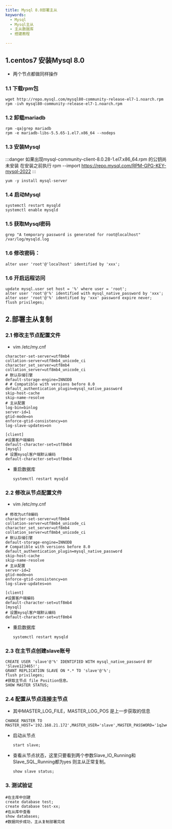 ```yaml
---
title: Mysql 8.0部署主从
keywords:
  - Mysql
  - Mysql主从
  - 主从数据库
  - 搭建教程

---
```




## 1.centos7 安装Mysql 8.0

* 两个节点都做同样操作

### 1.1 下载rpm包

```shell
wget http://repo.mysql.com/mysql80-community-release-el7-1.noarch.rpm
rpm -ivh mysql80-community-release-el7-1.noarch.rpm
```

### 1.2 卸载mariadb

```shell
rpm -qa|grep mariadb
rpm -e mariadb-libs-5.5.65-1.el7.x86_64 --nodeps
```

### 1.3 安装Mysql

:::danger
如果出现mysql-community-client-8.0.28-1.el7.x86_64.rpm 的公钥尚未安装
在安装之前执行 rpm --import https://repo.mysql.com/RPM-GPG-KEY-mysql-2022
:::

```shell
yum -y install mysql-server
```

### 1.4 启动Mysql

```shell
systemctl restart mysqld
systemctl enable mysqld
```

### 1.5 获取Mysql密码

```shell
grep "A temporary password is generated for root@localhost" /var/log/mysqld.log
```

### 1.6 修改密码：

```shell
alter user 'root'@'localhost' identified by 'xxx';
```

### 1.6 开启远程访问

```shell
update mysql.user set host = '%' where user = 'root';
alter user 'root'@'%' identified with mysql_native_password by 'xxx';
alter user 'root'@'%' identified by 'xxx' password expire never;
flush privileges;
```

## 2.部署主从复制

### 2.1 修改主节点配置文件

* vim /etc/my.cnf


```shell
character-set-server=utf8mb4
collation-server=utf8mb4_unicode_ci
character_set_server=utf8mb4
collation_server=utf8mb4_unicode_ci
# 默认存储引擎
default-storage-engine=INNODB
# # Compatible with versions before 8.0
default_authentication_plugin=mysql_native_password
skip-host-cache
skip-name-resolve
# 主从配置
log-bin=binlog
server-id=1
gtid-mode=on
enforce-gtid-consistency=on
log-slave-updates=on

[client]
#设置客户端编码
default-character-set=utf8mb4
[mysql]
# 设置mysql客户端默认编码
default-character-set=utf8mb4
```

* 重启数据库

  ```shell
  systemctl restart mysqld
  ```

### 2.2 修改从节点配置文件

* vim /etc/my.cnf

```shell
# 修改为utf8编码
character-set-server=utf8mb4
collation-server=utf8mb4_unicode_ci
character_set_server=utf8mb4
collation_server=utf8mb4_unicode_ci
# 默认存储引擎
default-storage-engine=INNODB
# Compatible with versions before 8.0
default_authentication_plugin=mysql_native_password
skip-host-cache
skip-name-resolve
# 主从配置
server-id=2
gtid-mode=on
enforce-gtid-consistency=on
log-slave-updates=on

[client]
#设置客户端编码
default-character-set=utf8mb4
[mysql]
# 设置mysql客户端默认编码
default-character-set=utf8mb4
```

* 重启数据库

  ```shell
  systemctl restart mysqld
  ```

### 2.3 在主节点创建slave账号

```shell
CREATE USER 'slave'@'%' IDENTIFIED WITH mysql_native_password BY 'Slave123465!';
GRANT REPLICATION SLAVE ON *.* TO 'slave'@'%';
flush privileges;
#获取主节点 file Position信息。
SHOW MASTER STATUS;
```

### 2.4 配置从节点连接主节点

* 其中MASTER_LOG_FILE，MASTER_LOG_POS 是上一步获取的信息

```shell
CHANGE MASTER TO MASTER_HOST='192.168.21.172',MASTER_USER='slave',MASTER_PASSWORD='1q2w#e$R',MASTER_PORT=3306,MASTER_LOG_FILE='binlog.000002',MASTER_LOG_POS=820;
```

* 启动从节点

  ```shell
  start slave;
  ```

* 查看从节点状态，这里只要看到两个参数Slave_IO_Running和Slave_SQL_Running都为yes 则主从正常复制。

  ```shell
  show slave status;
  ```

### 3. 测试验证

```shell
#在主库中创建
create database test;
create database test-xx;
#在从库中查看
show databases;
#数据同步成功，主从复制部署完成
```



